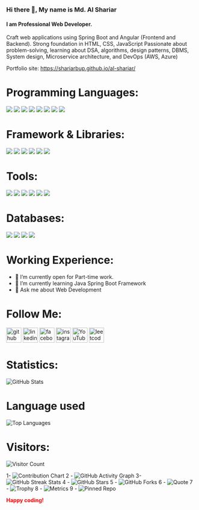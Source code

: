 ### Hi there 👋, My name is Md. Al Shariar
#### I am Professional Web Developer.

Craft web applications using Spring Boot and Angular (Frontend and Backend). 
Strong foundation in HTML, CSS, JavaScript 
Passionate about problem-solving, learning about DSA, algorithms, design patterns, DBMS, System design, Microservice architecture, and DevOps (AWS, Azure)

Portfolio site: https://shariarbup.github.io/al-shariar/

# Programming Languages:
<p>
  <img src="https://img.shields.io/badge/Java-ED8B00?style=for-the-badge&logo=java&logoColor=white" />
  <img src="https://img.shields.io/badge/Python-3776AB?style=for-the-badge&logo=python&logoColor=white" />
  <img src="https://img.shields.io/badge/HTML5-E34F26?style=for-the-badge&logo=html5&logoColor=white" />
  <img src="https://img.shields.io/badge/CSS3-1572B6?style=for-the-badge&logo=css3&logoColor=white" />
  <img src="https://img.shields.io/badge/JavaScript-323330?style=for-the-badge&logo=javascript&logoColor=F7DF1E" />
  <img src="https://img.shields.io/badge/C-00599C?style=for-the-badge&logo=c&logoColor=white" />
  <img src="https://img.shields.io/badge/C%2B%2B-00599C?style=for-the-badge&logo=c%2B%2B&logoColor=white" />
  <img src="https://img.shields.io/badge/json-5E5C5C?style=for-the-badge&logo=json&logoColor=white" />
</p>

# Framework & Libraries:
<p>
  <img src="https://img.shields.io/badge/React-20232A?style=for-the-badge&logo=react&logoColor=61DAFB" />
  <img src="https://img.shields.io/badge/Bootstrap-563D7C?style=for-the-badge&logo=bootstrap&logoColor=white" />
  <img src="https://img.shields.io/badge/jQuery-0769AD?style=for-the-badge&logo=jquery&logoColor=white" />
  <img src="https://img.shields.io/badge/Django-092E20?style=for-the-badge&logo=django&logoColor=white" />
  <img src="https://img.shields.io/badge/Java Spring-ED8B00?style=for-the-badge&logo=java&logoColor=white" />
  <img src="https://img.shields.io/badge/Angular-ED8B00?style=for-the-badge&logo=angular&logoColor=white" />
</p>

# Tools:
<p>
  <img src="https://img.shields.io/badge/Netbeans-%23575757.svg?&style=for-the-badge&logo=spring&logoColor=important" />
  <img src="https://img.shields.io/badge/Visual_Studio_Code-0078D4?style=for-the-badge&logo=visual%20studio%20code&logoColor=white" />
  <img src="https://img.shields.io/badge/Visual_Studio-5C2D91?style=for-the-badge&logo=visual%20studio&logoColor=white" />
  <img src="https://img.shields.io/badge/Atom-66595C?style=for-the-badge&logo=Atom&logoColor=white" />
  <img src="https://img.shields.io/badge/Eclipse-2C2255?style=for-the-badge&logo=eclipse&logoColor=white" />
  <img src="https://img.shields.io/badge/sublime_text-%23575757.svg?&style=for-the-badge&logo=sublime-text&logoColor=important" />
</p>

# Databases:
<p>
  <img src="https://img.shields.io/badge/Oracle-07405E?style=for-the-badge&logo=oracle&logoColor=white" />
  <img src="https://img.shields.io/badge/MySQL-00000F?style=for-the-badge&logo=mysql&logoColor=white" />
  <img src="https://img.shields.io/badge/PostgreSQL-316192?style=for-the-badge&logo=postgresql&logoColor=white" />
  <img src="https://img.shields.io/badge/SQLite-07405E?style=for-the-badge&logo=sqlite&logoColor=white" />
</p>

# Working Experience:
- 🔭 I’m currently open for Part-time work. 
- 🌱 I’m currently learning Java Spring Boot Framework 
- 💬 Ask me about Web Development 

# Follow Me:

[<img src='https://cdn.jsdelivr.net/npm/simple-icons@3.0.1/icons/github.svg' alt='github' height='40'>](https://github.com/https://github.com/Shariarbup)  [<img src='https://cdn.jsdelivr.net/npm/simple-icons@3.0.1/icons/linkedin.svg' alt='linkedin' height='40'>](https://www.linkedin.com/in/shariarbup)  [<img src='https://cdn.jsdelivr.net/npm/simple-icons@3.0.1/icons/facebook.svg' alt='facebook' height='40'>](https://www.facebook.com/shariar058)  [<img src='https://cdn.jsdelivr.net/npm/simple-icons@3.0.1/icons/instagram.svg' alt='instagram' height='40'>](https://www.instagram.com/shariar0)  [<img src='https://cdn.jsdelivr.net/npm/simple-icons@3.0.1/icons/youtube.svg' alt='YouTube' height='40'>](https://www.youtube.com/channel/UC0XIb1eXWBNY1jXq_Rt9ZZA)  [<img src='https://cdn.jsdelivr.net/npm/simple-icons@3.0.1/icons/leetcode.svg' alt='leetcode' height='40'>](https://leetcode.com/Shariarbup)  

# Statistics:
![GitHub Stats](https://github-readme-stats.vercel.app/api?username=Shariarbup&show_icons=true&count_private=true)

# Language used
![Top Languages](https://github-readme-stats.vercel.app/api/top-langs/?username=Shariarbup&layout=compact)

# Visitors: 
![Visitor Count](https://profile-counter.glitch.me/{Shariarbup}/count.svg)

1- ![Contribution Chart](https://github-contributions-chart.vercel.app/api?username=Shariarbup)
2 - ![GitHub Activity Graph](https://github-readme-activity-graph.cyclic.app/graph?username=Shariarbup&theme=github)
3- ![GitHub Streak Stats](https://github-readme-streak-stats.herokuapp.com/?user=Shariarbup)
4 - ![GitHub Stars](https://img.shields.io/github/stars/YOUR_USERNAME/YOUR_REPO)
5 -  ![GitHub Forks](https://img.shields.io/github/forks/YOUR_USERNAME/YOUR_REPO)
6 - ![Quote](https://quotes-github-readme.vercel.app/api?type=horizontal&theme=dark)
7 - ![Trophy](https://github-profile-trophy.vercel.app/?username=Shariarbup)
8 - ![Metrics](https://github.com/Shariarbup/Shariarbup/blob/main/github-metrics.svg)
9 - ![Pinned Repo](https://github-readme-stats.vercel.app/api/pin/?username=Shariarbup&repo=demo.blog.spring.boot.rest)


<span style="color:red">**Happy coding!**</span>

